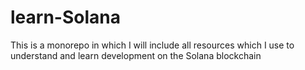 # learn-Solana

This is a monorepo in which I will include all resources which I use to understand and learn development on the Solana blockchain
